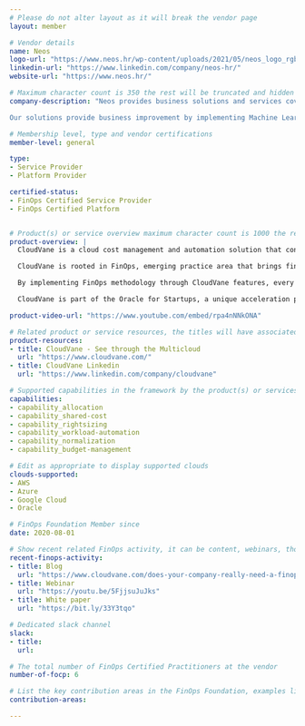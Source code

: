 ```yaml
---
# Please do not alter layout as it will break the vendor page
layout: member

# Vendor details
name: Neos
logo-url: "https://www.neos.hr/wp-content/uploads/2021/05/neos_logo_rgb-04.svg"
linkedin-url: "https://www.linkedin.com/company/neos-hr/"
website-url: "https://www.neos.hr/"

# Maximum character count is 350 the rest will be truncated and hidden automatically on your page
company-description: "Neos provides business solutions and services covering System Infrastructure, Rapid Application Development, Data Analytics, and Cloud Integration based on relational and Big Data platforms in Multicloud and On-premise environments.

Our solutions provide business improvement by implementing Machine Learning, Predictive Analytics and other cutting-edge technologies, turning new technologies into real business value."

# Membership level, type and vendor certifications
member-level: general

type:
- Service Provider
- Platform Provider

certified-status:
- FinOps Certified Service Provider
- FinOps Certified Platform


# Product(s) or service overview maximum character count is 1000 the rest will be truncated and hidden automatically on your page
product-overview: |
  CloudVane is a cloud cost management and automation solution that consolidates your multicloud cost and usage data. It enables overall visibility of cost so enterprises, organisations and start-ups can better manage their cloud resources through advanced automation and scheduling, cost allocation, recommendations, reports and other features.

  CloudVane is rooted in FinOps, emerging practice area that brings financial accountability to the variable model spend of the cloud and helps enterprises master the unit economics of cloud.  

  By implementing FinOps methodology through CloudVane features, every customer is facilitated to introduce the best FinOps practices into their company or organisation in the simplest way possible.

  CloudVane is part of the Oracle for Startups, a unique acceleration program that enables mutually beneficial business-building partnerships for startups, Oracle, and their customers. The goal of the program is to create a virtuous cycle of innovation through startup technology built on secure, scalable Oracle Cloud Infrastructure.

product-video-url: "https://www.youtube.com/embed/rpa4nNNkONA"

# Related product or service resources, the titles will have associated URLs, e.g. product
product-resources:
- title: CloudVane - See through the Multicloud
  url: "https://www.cloudvane.com/"
- title: CloudVane Linkedin
  url: "https://www.linkedin.com/company/cloudvane"

# Supported capabilities in the framework by the product(s) or services. Match the page-identifier per capability in order for the capability to show up on the vendor page.
capabilities:
- capability_allocation
- capability_shared-cost
- capability_rightsizing
- capability_workload-automation
- capability_normalization
- capability_budget-management

# Edit as appropriate to display supported clouds
clouds-supported:
- AWS
- Azure
- Google Cloud
- Oracle

# FinOps Foundation Member since
date: 2020-08-01

# Show recent related FinOps activity, it can be content, webinars, thought leadership and include external links
recent-finops-activity:
- title: Blog
  url: "https://www.cloudvane.com/does-your-company-really-need-a-finops-team/"
- title: Webinar
  url: "https://youtu.be/5FjjsuJuJks"
- title: White paper
  url: "https://bit.ly/33Y3tqo"

# Dedicated slack channel
slack:
- title:
  url:

# The total number of FinOps Certified Practitioners at the vendor
number-of-focp: 6

# List the key contribution areas in the FinOps Foundation, examples listed
contribution-areas:

---
```

